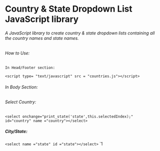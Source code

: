 # Country & State Dropdown List JavaScript library
###### A JavaScript library to create country &amp; state dropdown lists containing all the country names and state names.

###### How to Use:
	In Head/Footer section:
`<script type= "text/javascript" src = "countries.js"></script>`
###### In Body Section:
###### Select Country:   
`<select onchange="print_state('state',this.selectedIndex);" id="country" name ="country"></select>`

##### City/State: 
`<select name ="state" id ="state"></select>`
`<script language="javascript">print_country("country");</script>1
